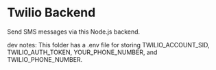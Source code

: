 # Twilio Backend
Send SMS messages via this Node.js backend.




dev notes:
This folder has a .env file for storing TWILIO_ACCOUNT_SID, TWILIO_AUTH_TOKEN, YOUR_PHONE_NUMBER, and TWILIO_PHONE_NUMBER.